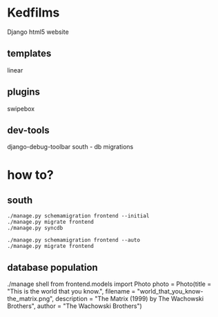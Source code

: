 Kedfilms
========
Django html5 website

templates
---------
linear

plugins
-------
swipebox

dev-tools
---------
django-debug-toolbar
south - db migrations
	

how to?
=======
south
-----
	./manage.py schemamigration frontend --initial
	./manage.py migrate frontend
	./manage.py syncdb

	./manage.py schemamigration frontend --auto
	./manage.py migrate frontend

database population
-------------------
./manage shell
from frontend.models import Photo
photo = Photo(title = "This is the world that you know.", 
		filename = "world_that_you_know-the_matrix.png", 
		description = "The Matrix (1999) by The Wachowski Brothers", 
		author = "The Wachowski Brothers")

